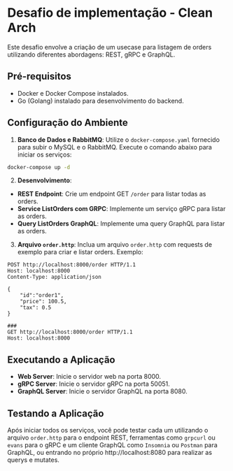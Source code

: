 # Desafio de implementação - Clean Arch

Este desafio envolve a criação de um usecase para listagem de orders utilizando diferentes abordagens: REST, gRPC e GraphQL.

## Pré-requisitos

- Docker e Docker Compose instalados.
- Go (Golang) instalado para desenvolvimento do backend.

## Configuração do Ambiente

1. **Banco de Dados e RabbitMQ**: Utilize o `docker-compose.yaml` fornecido para subir o MySQL e o RabbitMQ. Execute o comando abaixo para iniciar os serviços:

```bash
docker-compose up -d
```

2. **Desenvolvimento**:

- **REST Endpoint**: Crie um endpoint GET `/order` para listar todas as orders.
- **Service ListOrders com GRPC**: Implemente um serviço gRPC para listar as orders.
- **Query ListOrders GraphQL**: Implemente uma query GraphQL para listar as orders.

3. **Arquivo `order.http`**: Inclua um arquivo `order.http` com requests de exemplo para criar e listar orders. Exemplo:

```http
POST http://localhost:8000/order HTTP/1.1
Host: localhost:8000
Content-Type: application/json

{
    "id":"order1",
    "price": 100.5,
    "tax": 0.5
}

###
GET http://localhost:8000/order HTTP/1.1
Host: localhost:8000
```

## Executando a Aplicação

- **Web Server**: Inicie o servidor web na porta 8000.
- **gRPC Server**: Inicie o servidor gRPC na porta 50051.
- **GraphQL Server**: Inicie o servidor GraphQL na porta 8080.

## Testando a Aplicação

Após iniciar todos os serviços, você pode testar cada um utilizando o arquivo `order.http` para o endpoint REST, ferramentas como `grpcurl` ou `evans` para o gRPC e um cliente GraphQL como `Insomnia` ou `Postman` para GraphQL, ou entrando no próprio http://localhost:8080 para realizar as querys e mutates.
